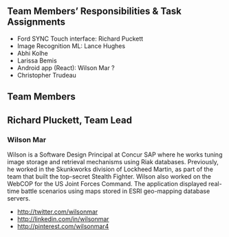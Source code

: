 ## Team Members’ Responsibilities & Task Assignments
* Ford SYNC Touch interface: Richard Puckett
* Image Recognition ML: Lance Hughes
* Abhi Kolhe
* Larissa Bemis
* Android app (React): Wilson Mar ?
* Christopher Trudeau

## Team Members

## Richard Pluckett, Team Lead


### Wilson Mar
Wilson is a Software Design Principal at Concur SAP where he works tuning image storage and retrieval mechanisms using Riak databases.
Previously, he worked in the Skunkworks division of Lockheed Martin, 
as part of the team that built the top-secret Stealth Fighter.
Wilson also worked on the WebCOP for the US Joint Forces Command.
The application displayed real-time battle scenarios using maps stored in ESRI geo-mapping database servers.

   * http://twitter.com/wilsonmar
   * http://linkedin.com/in/wilsonmar
   * http://pinterest.com/wilsonmar4
   
   
